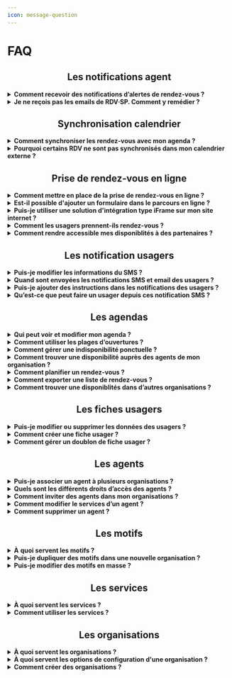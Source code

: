 ```yaml
---
icon: message-question
---
```


# FAQ

<h2 align="center">Les notifications agent</h2>

<details>

<summary><strong>Comment recevoir des notifications d’alertes de rendez-vous ?</strong></summary>

Cette fonctionnalité permet de recevoir des notifications par email lorsqu’un rendez-vous est ajouté, modifié ou annulé dans un agenda. Elle répond au besoin des agents souhaitant être alertés en cas de changement dans leur planning.

Vous pouvez personnaliser vos préférences de notification dans l’onglet _**Mon Compte**_, accessible en cliquant sur votre prénom en haut à droite de votre calendrier.

<figure><img src="../.gitbook/assets/image (1).png" alt=""><figcaption></figcaption></figure>

Chaque email contient une pièce jointe au format **ICS**, compatible avec la plupart des logiciels de calendrier. Votre calendrier externe reconnaîtra automatiquement ces mises à jour, bien que certains logiciels demandent une validation manuelle des modifications.

</details>

<details>

<summary><strong>Je ne reçois pas les emails de RDV·SP. Comment y remédier ?</strong></summary>

### Votre client mail classe nos emails en spam

Les emails provenant de l’adresse RDV Service Public peuvent être classifiés à tort comme du spam par votre client mail (Outlook, Thunderbird, etc).

**Solution** : Dans votre boîte e-mail, vérifiez les dossiers « spam » ou « indésirables ». En complément, vous pouvez signaler l’adresse RDV Service Public comme n’étant pas un spam. De cette façon, vous recevrez les e-mails RDV Services Publics directement

### Un autre logiciel de filtrage d’email classe nos emails en spam

Le domaine RDV Service Public peut être bloqué par un outil de protection des e-mails, tel que **MailinBlack**.

**Solution** : Autorisez notre adresse e-mail en suivant ces étapes :

* Connectez-vous à votre interface MailinBlack.
* Sur la page principale, sélectionnez l’onglet « Newsletter »
* Cliquez sur l’icône de droite et autorisez les adresses du domaine @rdv-solidarites.fr / @rdv-service-public.fr / @rdv-aide-numerique.fr
* Confirmez en validant le message "Autoriser les messages de ces domaines".

Cette autorisation est appliquée à titre individuel et vos collègues auront potentiellement le même problème. Vous pouvez suggérer au responsable technique de votre administration de consulter [cette page](../toutes-les-notions/informations-pour-les-dsi.md) pour corriger ce problème pour tout le monde.

### Un problème temporaire sur les serveurs de RDV Service Public empêche l’envoi des emails

Il arrive que les serveurs de RDV Service Public rencontrent des ralentissements ou soient temporairement inaccessibles.

**Solution** :  Vous pouvez suivre en temps réel l'évolution du dysfonctionnement sur notre [page de statut](https://rdv-service-public.instatus.com).

### Un problème temporaire sur les serveurs de votre système informatique (SI) empêche la réception des emails

Il peut arriver que le système d’information ou le réseau interne sur lequel vous naviguez rencontre des ralentissements ou soit inacessible temporairement.

**Solution** :&#x20;

* Contactez le service informatique
* Vous pouvez effectuer les tests suivants pour comprendre si le problème vient du SI de votre service ou de RDV Service Public :
  * Demander à un collègue de vous envoyer un e-mail
  * Envoyez-vous un e-mail depuis une adresse personnelle (Gmail, Outlook, etc.)

Si le problème est lié au SI de votre service, nous ne pourrons malheureusement pas intervenir directement.

### Votre adresse a été bloquée par notre fournisseur d’envoi d’e-mails

Votre adresse e-mail peut être bloquée par notre fournisseur d’envoi.&#x20;

Cette situation peut se produire dans deux cas :&#x20;

* vous avez cliqué sur les liens de nos e-mails qui vous permettent de vous désabonner
* le serveur mail de votre SI a refusé la réception des emails envoyés par RDV Service Public car il les considérant comme du spam. Cela se produit suite à une classification manuelle d’un de nos mails comme du spam par un agent au sein de votre SI, ou par une classification automatique.

**Solution** :  Envoyez-nous un e-mail à [support@rdv-service-public.fr](mailto:support@rdv-service-public.fr)

Si vous vous retrouvez dans cette situation, il est probable que plusieurs de vos collègues soient dans la même situation. Vous pouvez suggérer aux responsables techniques de votre SI de consulter le sinformations ci-dessous pour corriger le problème durablement et à l’échelle de tout votre service :&#x20;

### Les emails de RDV Service Public ne sont pas reçus par les agents

Si un des agents de votre service rencontre ce genre de problèmes de réception d’emails, il est probable que d’autres le rencontrent à leur tour. En tant que responsable technique vous avez la possibilité de configurer le SI pour corriger ces problèmes pour tous les agents.

Le but est de faire en sorte que les serveurs mails du SI ne refusent jamais les emails envoyés par RDV Service Public. L’idée est de mettre dans des listes d’acceptations tous les emails émis par RDV Service Public (on parle aussi de _whitelists_).

Il faut le cas échéant faire cette configuration à deux niveaux :&#x20;

* le système de détection de spam natif du serveur mail de votre SI
* le(s) logiciel(s) de filtrage d’email branchés sur votre serveur comme MailInBlack

Le plus robuste est d’ajouter dans les listes d’acceptations l’adresse IP suivante,  nous envoyons tous nos emails depuis cette adresse :

```
212.146.241.127
```

Si vous ne trouvez pas l’option pour ajouter une IP dans une liste d’acceptation, vous pouvez en repli ajouter les domaines émetteurs suivants comme domaines de confiance  :&#x20;

```
reply.demo.rdv-solidarites.fr
reply.staging.rdv-service-public.fr
reply.rdv-service-public.fr
reply.demo.rdv-aide-numerique.fr
reply.demo.rdv-service-public.fr
reply.rdv-aide-numerique.fr
rdv-aide-numerique.fr
rdv-service-public.fr
reply.rdv-solidarites.fr
email.rdv-solidarites.fr
rdv-solidarites.fr
```

N’hésitez pas à nous contacter à support@rdv-service-public.fr pour que nous puissions vous aider à faire ces configurations.

</details>

<h2 align="center">Synchronisation calendrier</h2>

<details>

<summary><strong>Comment synchroniser les rendez-vous avec mon agenda ?</strong></summary>

Cette fonctionnalité permet d'envoyer les informations des rendez-vous planifié dans un agenda extérieur à RDV Service Public. Elle répond au besoin de faire afficher les rendez-vous planifié dans un agenda du quotidien, souvent utilisé dans les administrations pour gérer leur quotidien métier en dehors des rendez-vous (réunion d'équipe etc ...)

#### Notes générales&#x20;

RDV Service Public propose différents mécanismes de synchronisation. Voici quelques remarques importantes valables pour tous les mécanismes :

* Pour protéger les données personnelles de vos usagers, les événements envoyés à votre logiciel de calendrier externe ne contiendront que le motif, l'adresse du rendez-vous et un lien vers les détails dans RDV Service Public ;&#x20;
* Nous proposons de synchroniser les créations, changements et annulations depuis RDV Service Public vers les logiciels de calendrier externes mais pas l’inverse. Si vous supprimez un RDV depuis votre logiciel de calendrier externe, cela ne sera pas répercuté dans RDV Service Public et l’usager n’en sera pas averti.

#### S**ynchronisation par email**

Cette synchronisation envoie un email pour chaque création, modification ou annulation de RDV.&#x20;

Chaque email contient une pièce jointe au format ICS, un format largement supporté. Votre logiciel de calendrier externe reconnaîtra ces emails et mettra automatiquement à jour les évènements dans votre calendrier. Certains logiciels de calendrier demandent « d’accepter » chaque modification.

Vous pouvez modifier vos préférences de notifications email dans l’espace « Mon Compte » accessible en cliquant sur votre prénom en haut à droite depuis votre vue calendrier.

#### **Synchronisation Outlook (Microsoft 365)**

Une application Microsoft 365 permet de synchroniser vos RDV vers votre agenda Outlook. Cette application ne fonctionne que pour les versions d’Outlook hébergées par Microsoft, pas pour les versions hébergées sur site.

Vous trouverez plus d’informations sur cette page :&#x20;

[synchronisation-outlook-microsoft-365.md](../toutes-les-notions/synchronisation-outlook-microsoft-365.md "mention")

#### **Synchronisation Webcal**

Webcal est un protocole largement supporté par les logiciels de calendrier.&#x20;

Nous vous fournissons une URL individuelle fournissant le contenu de votre agenda au format ICS. Cette URL peut être récupérée depuis dans l’espace « Mon Compte » accessible en cliquant sur votre prénom en haut à droite depuis votre vue calendrier. Il suffit de copier cette URL dans votre logiciel de calendrier externe et la synchronisation se fera automatiquement.

Si vous synchronisez votre agenda RDV Solidarités avec Google Agenda, la mise à jour peut prendre jusqu'à 12 heures. Avec le calendrier Outlook, l'affichage est plus rapide, généralement dans l'heure suivant la prise de rendez-vous.

La synchronisation WebCal n’est pas instantanée. \
\
La fréquence de mise à jour dépend de chaque logiciel de calendrier externe. Avec Google Agenda par exemple, la mise à jour peut prendre jusqu’à 12h. Avec Outlook, cette fréquence est généralement d’environ une heure mais chaque logiciel peut se comporter différemment.

#### Synchronisation spécifique Outlook

Il existe deux grandes versions d'Outlook :&#x20;

* Outlook hébergé à distance, aussi appelé Microsoft 365
* Outlook hébergé sur place par l’administration, aussi appelé Microsoft Exchange

Nous avons un prototype de synchronisation spécifique pour la version hébergée à distance (Microsoft 365). N’hésitez pas à nous contacter si vous souhaitez l’expérimenter sur votre territoire.&#x20;

Nous ne fournissons pour l’instant pas de solution spécifique pour Outlook hébergé sur place (Microsoft Exchange). Certaines structures utilisant RDV Service Public et ce type d’Outlook ont cependant mis en place des solutions via webhooks (voir ci-dessous).

#### Synchronisation via webhooks

Cette solution demande du développement spécifique en interne par votre DSI.

Les webhooks sont une manière de communiquer entre deux systèmes d’information. Nous proposons d’émettre des webhooks vers le SI de votre organisation.&#x20;

Il est possible de développer un logiciel dans votre SI pour recevoir ces webhooks et mettre à jour les calendriers des agents en conséquence. Cette solution est déjà en place dans plusieurs structures utilisant RDV Service Public.

Vous trouverez des informations techniques ici : [https://github.com/betagouv/rdv-service-public/blob/production/docs/api/webhooks/api-notifications-webhooks.md](https://github.com/betagouv/rdv-service-public/blob/production/docs/api/webhooks/api-notifications-webhooks.md)

</details>

<details>

<summary><strong>Pourquoi certains RDV ne sont pas synchronisés dans mon calendrier externe ?</strong></summary>

Les raisons de ce genre de problèmes dépendent du type de synchronisation avec votre calendrier externe (voir question précédente).

Le mécanisme de synchronisation le plus répandu est celui utilisant les emails avec des pièces-jointes ICS. Dans ce cas, la raison la plus fréquente pour laquelle une partie des RDV ne se synchronisent pas c’est que vos préférences de notifications par mail sont trop restrictives.

<figure><img src="../.gitbook/assets/image (2).png" alt=""><figcaption></figcaption></figure>

cf cette question pour apprendre à modifier ces préférences :

[#comment-recevoir-des-notifications-dalertes-de-rendez-vous](faq.md#comment-recevoir-des-notifications-dalertes-de-rendez-vous "mention")

</details>

<h2 align="center">Prise de rendez-vous en ligne</h2>

<details>

<summary><strong>Comment mettre en place de la prise de rendez-vous en ligne ?</strong></summary>

Cette fonctionnalité permet aux usagers d’accéder aux disponibilités de votre organisation et de planifier un rendez-vous en toute autonomie, depuis un ordinateur ou un téléphone.

Pour activer cette option, trois étapes sont nécessaires :

* **Configurer des motifs ouverts à la réservation en ligne**

Dans les paramètres des motifs, sélectionnez au moins un motif et activez l’option _**Ouvert aux agents, aux prescripteurs et aux usagers**_. Vous pouvez également définir un délai minimum et maximum de réservation et ajouter des instructions personnalisées dans l’onglet _**Instruction et notification**_.

* **Configurer une plage d’ouverture**

Créez une plage d’ouverture en y associant des motifs configurés pour la réservation en ligne. Ces motifs sont identifiés par une pastille spécifique dans l’écran de suivi des motifs.

* **Partager votre URL de prise de rendez-vous**

Un lien URL est disponible dans le menu _**Réservation en ligne**_. Ce lien permet aux usagers et prescripteurs d’accéder directement à vos disponibilités via un navigateur web. Vous pouvez partager cette URL ou l’intégrer dans différents supports, tels que votre site internet ou une plaquette numérique.



</details>

<details>

<summary><strong>Est-il possible d'ajouter un formulaire dans le parcours en ligne ?</strong></summary>

Il n'est pas possible d'intégrer de formulaire ou de questionnaire en amont du choix du créneaux. Cette fonctionnalité n'exsite pas encore dans notre solution. Toutefois, vous pouvez personnaliser un message d'instruction qui s'affichera dans le parcours de prise de rendez-vous en ligne. Ce message est personnalisable motif par motif.&#x20;

Pour ajouter un message d'instruction :&#x20;

* Sélectionner un motif à modifier depuis _**paramètre**_ puis _**motif**_&#x20;
* Accéder à l'onglet _**notifications et instructions**_&#x20;
* Compléter le champ _**instructions affichées avant la prise de rendez-vous**_

Ces informations apparaîtront entre la sélection du lieu de rendez-vous et du créneau de rendez-vous dans le parcours en ligne.&#x20;

</details>

<details>

<summary><strong>Puis-je utiliser une solution d'intégration type iFrame sur mon site internet ?</strong> </summary>

Nous ne proposons pas encore ce type d'intégration. Nous proposons une intégration simple via un URL à intégrer dans votre site internet :&#x20;

* Soit directement en corps de texte d'une page web
* Soit via un bouton CTA avec l'URL en hyperlien.&#x20;

</details>

<details>

<summary><strong>Comment les usagers prennent-ils rendez-vous ?</strong></summary>

Les usagers peuvent prendre rendez-vous en ligne si cette option est activée et que vous avez partagé votre lien de réservation. Ce lien peut être diffusé sur votre site web ou tout autre support.

Une fois sur la plateforme, ils pourront :

* Choisir un service et un motif de rendez-vous.&#x20;
* Sélectionner un créneau disponible
* S’identifier pour confirmer leur rendez-vous.

Deux options d’identification :

1. **FranceConnect** : les informations de contact sont récupérées automatiquement. C'est le parcours le plus rapide et sécurisé.&#x20;
2. **Création de compte** : si l’usager ne passe pas par FranceConnect, il doit renseigner son nom, prénom, email et (optionnellement) son numéro de téléphone. Un email de vérification lui sera envoyé, et en cliquant sur le lien de vérificatio présent dans le mail, il sera redirigé vers son parcours et pourra finaliser son rendez-vous.&#x20;

</details>

<details>

<summary><strong>Comment rendre accessible mes disponiblités à des partenaires ?</strong> </summary>

La fonctionnalité **prescripteur** permet à un partenaire extérieur (ex. : association, administration, collectivité) de planifier des rendez-vous pour un usager dans vos disponibilités. Cela facilite le parcours des usagers en permettant à différentes entités administratives de rediriger les usagers vers un rendez-vous dans votre structure.&#x20;

#### **Comment ça fonctionne ?**

* **Configuration** : Activez des motifs de rendez-vous ouverts à la réservation en ligne dans vos disponibilités.
* **Partage de l'URL** : Envoyez l'URL de réservation en ligne à vos partenaires.&#x20;

Des notifications seront envoyées une fois le rendez-vous planifié :&#x20;

* **Prescripteur** : Reçoit un e-mail de confirmation du rendez-vous.
* **Usager** : Reçoit une confirmation et un rappel 48 heures avant le rendez-vous.
* **Professionnel** : Le rendez-vous apparaît dans son agenda, avec synchronisation possible.

**Que doit faire un prescripteur ?**

* Accéder à la prise de rendez-vous en ligne et réaliser le parcours &#x20;
* Cliquer sur _**Je suis un prescripteur qui oriente un bénéficiaire**_ lors du dernier écran d'authentification usager.&#x20;
* Saisir les coordonnées prescripteurs et celles de l'usager.
* Confirmer le rendez-vous. Un récapitulatif sera généré à la fin.

</details>

<h2 align="center">Les notification usagers</h2>

<details>

<summary><strong>Puis-je modifier les informations du SMS ?</strong> </summary>

Il n’est pas possible de modifier le modèle SMS : le nombre de caractères pour les SMS est limité. Aussi certaines informations comme le nom du motif peut porter atteinte à l’usager. Nous avons donc fait le choix de limiter les informations présentes dans le SMS.&#x20;

</details>

<details>

<summary><strong>Quand sont envoyées les notifications SMS et email des usagers ?</strong></summary>

Cette fonctionnalité permet d'automatiser les informations de rendez-vous à vos usagers. Elle répond à plusieurs besoins agents et usagers. Elle permet de diminuer l'absentéisme et d'éviter les manipulation de rappel chronophage pour les agents. Elle permet aussi à l'usager de garder une trace des informations du rendez-vous dans son téléphone.&#x20;

Plusieurs actions déclenchent l'envoi de SMS :&#x20;

* Une notification de **confirmation** est envoyée immédiatement après la création du rendez-vous.
* Une notification de **rappel** est envoyée à l'usager 48h avant le rendez-vous (hors jours fériés et dimanches).
* Une notification de **rendez-vous modifié** : l'usager reçoit immédiatement une notification en cas de modification du rendez-vous.
* Une notification de **rendez-vous annulé** : l'usager reçoit immédiatement une notification en cas d'annulation du rendez-vous. Si l'usager est à l'origine de l'annulation, il doit le faire au moins 4 heures avant l'heure prévue du rendez-vous.

</details>

<details>

<summary><strong>Puis-je ajouter des instructions dans les notifications des usagers ?</strong> </summary>

Vous pouvez ajouter des instructions dans les notifications emails que recevront les usagers. Ces instructions peuvent être personnalisées motif par motif.&#x20;

Pour ajouter des instructions dans les notification email :&#x20;

* Sélectionner un motif à modifier depuis _**paramètre**_  puis _**motif**_&#x20;
* Accéder à l'onglet  _**notifications et instructions**_&#x20;
* Compléter le champ _**instructions affichées après la prise de rendez-vous**_

Ces informations apparaîtront à 3 niveaux :&#x20;

* Dans le dernier écran de confirmation du parcours usager&#x20;
* Dans la notification email de création et de rappel usager
* Dans la note d'information accessible depuis l'URL du SMS

</details>

<details>

<summary><strong>Qu’est-ce que peut faire un usager depuis ces notification SMS ?</strong></summary>

Chaque usager recevra une notification par SMS et/ou email.

* Le SMS contiendra un lien _**Infos/Annulation**_.
* En cliquant dessus, il accèdera à une page web où il devra saisir les trois premières lettres de son nom de famille.
* S'il les saisit correctement, il verra un récapitulatif de son rendez-vous avec les instructions associées ainsi que les informations de contact de votre organisation.&#x20;

Un bouton  _**Annuler le rendez-vous**_ lui permettra d’annuler sans vous contacter, jusqu’à **4 heures avant** l’heure prévue. Au-delà, il devra vous contacter via les informations de contact disponible dans le récapitulatif de rendez-vous. &#x20;

</details>

<h2 align="center">Les agendas</h2>

<details>

<summary><strong>Qui peut voir et modifier mon agenda ?</strong> </summary>

Par défaut, seuls les agents de votre service et de votre organisation peuvent consulter et planifier des rendez-vous dans votre agenda. De plus, les agents du service secrétariat de votre organisation ont un accès étendu : ils peuvent voir, modifier et planifier des rendez-vous de tous les agendas.&#x20;

</details>

<details>

<summary><strong>Comment utiliser les plages d’ouvertures ?</strong></summary>

Les plages d’ouverture permettent de définir les disponibilités d’un agent. Une fois configurées, elles simplifient la prise de rendez-vous : les agents peuvent directement rechercher un créneau via le bouton _**Trouver un RDV**_, évitant ainsi une consultation fastidieuse des agendas individuels.

Pour créer une plage d’ouverture :&#x20;

* &#x20;Accédez au menu  _**Plages d’ouverture**_ dans l’onglet  _**Planning**_
* Cliquer sur  _**Créer une plage d’ouverture**_

Lors de la création, sélectionnez un ou plusieurs motifs pour indiquer les types de rendez-vous possibles. Cette option est particulièrement utile si certains motifs nécessitent du matériel spécifique.

Si un motif est ouvert à la réservation en ligne, la plage d’ouverture sera accessible aux réservations en ligne depuis votre url de prise de rendez-vous en ligne.&#x20;

Vous pouvez créer une plage exceptionnelle (pour un jour unique) ou récurrente (tous les jours de la semaine). Pour une répétition, indiquez d’abord les horaires, puis cochez l’option _**Répéter**_.

Les plages d’ouverture de plus d’un an sont automatiquement supprimées.

</details>

<details>

<summary><strong>Comment gérer une indisponibilité ponctuelle ?</strong></summary>

Les indisponibilités permettent de signaler vos absences ponctuelles ou régulières à vos collègues et aux usagers. Cette fonctionnalité évite de modifier les plages d'ouvertures en cas d'indisponiblité ponctuelle des agents. Si une indisponibilité couvre la période d'une plage d'ouverture, les disponibilités de cette période seront supprimées.

Pour créer une indisponibilité :

* Accédez au menu _**planning**_
* Sélectionnez _**indisponibilité**_
* Cliquez sur  _**créer une indisponibilité**_&#x20;
* Renseignez les informations demandées

Vous pouvez configurer des absences ponctuelles ou récurrentes en utilisant l'option _**répéter**_.

Les indisponibilités apparaissent en gris sur votre agenda et ceux de vos collègues.&#x20;

Pour une indisponibilité récurrente, il n'est pas possible de supprimer une seule occurrence. Vous devrez supprimer l'indisponibilité récurrente entière et en créer une nouvelle excluant l'occurrence non désirée.

</details>

<details>

<summary><strong>Comment trouver une disponibilité auprès des agents de mon organisation ?</strong></summary>

Le bouton _**Trouver un rendez-vous**_ permet de rechercher rapidement des disponibilités dans votre organisation ou service, évitant ainsi une consultation manuelle des agendas.

Pour utiliser cette fonctionnalité :&#x20;

* Cliquez sur _**Trouver un rendez-vous**_ pour accéder au moteur de recherche.
* Spécifiez vos critères : service, motif, agent, lieu et date.
* Cliquez sur _**Afficher les créneaux**_ pour voir les disponibilités correspondantes.

Conditions d’accès :

* Disponible uniquement si les agents ont configuré leurs plages d’ouverture.
* **Administrateurs et secrétariats** : accès à toutes les disponibilités.
* **Agents simples** : accès uniquement aux créneaux de leur service.

Si plusieurs agents sont disponibles sur le même créneau et motif, la première disponibilité enregistrée sera sélectionnée.

</details>

<details>

<summary><strong>Comment planifier un rendez-vous ?</strong></summary>

Après avoir sélectionné une disponibilité via _**Trouver un RDV**_, vous passerez à la planification du rendez-vous :&#x20;

* **Associer un usager** :&#x20;

Recherchez l’usager en tapant les premières lettres de son nom ou prénom. Vous verrez les fiches usagers de votre organisation et, de façon partiellement masquée, celles d’autres organisations de votre espace. **Plusieurs usagers peuvent être ajoutés à un rendez-vous.**

* **Vérifier et modifier les informations** :

Un récapitulatif s’affiche avec la date, l’heure, l’agent et le lieu du rendez-vous. **Chaque champ peut être modifié si nécessaire.**

* **Gérer les notifications :**&#x20;

Un dernier récap vous permet d’activer ou désactiver les notifications pour ce rendez-vous.

</details>

<details>

<summary><strong>Comment exporter une liste de rendez-vous ?</strong></summary>

Le **statut d’agent administrateur** permet d’extraire les statistiques de votre organisation au format **.xls**, en complément de leur visualisation dans l’onglet _**Statistiques**_.

#### Pour exporter les données :

* Accédez au menu _**Liste des RDV**_.
* Compléter les différents champ pour affiner les critères de votre export&#x20;
* Cliquer sur _**rafraichir la liste**_&#x20;
* Cliquez sur _**Exporter**_ après avoir renseigné vos critères.
* Retrouvez vos exports dans la page _**Vos exports**_, accessible depuis votre compte (en haut à droite).

**L’extraction se fait par organisation. Si vous en gérez plusieurs, vous devez effectuer une exportation pour chacune.**

</details>

<details>

<summary><strong>Comment trouver une disponiblités dans d’autres organisations ?</strong></summary>

Vous pouvez permettre aux agents de planifier des rendez-vous dans d'autres organisations si vous disposez de plusieurs organisations. Ce parcours est possible par la fonctionnalité _**prescripteur**_**.**&#x20;

Elle permet aux agents de partager leurs disponibilités et de planifier des rendez-vous dans **toutes les organisations** de leur espace.

Pour configurer :&#x20;

Il est nécessaire de configurer vos motifs _**ouvert aux prescripteur**_ depuis l'écran de configuration des motifs. Plus précisément, depuis l'onglet _**réservation en ligne**_ présent dans l'écran de configuration des motifs.&#x20;

Pour l’utiliser :&#x20;

Si des motifs ouverts aux prescripteurs ont été configurés, vous pouvez accéder aux disponibilités d’autres organisations via _**Trouver un rendez-vous**_ :

* Cliquer sur _**Élargir votre recherche**_.
* Sélectionner les informations du rendez-vous (motif, lieu, créneau, usagers).
* Cliquer sur **C**_**onfirmer le RDV**_ pour finaliser le rendez-vous.&#x20;

</details>

<h2 align="center">Les fiches usagers</h2>

<details>

<summary><strong>Puis-je modifier ou supprimer les données des usagers ?</strong> </summary>

Vous pouvez supprimer ou modifier les données des usagers. Sur la fiche des usagers, des options Modifier et Supprimer sont prévues à cet effet. Si aucunes modifications n’est apportée et que l’usager n’a pris aucun RDV durant deux ans, alors ses données seront supprimées automatiquement.

</details>

<details>

<summary><strong>Comment créer une fiche usager ?</strong></summary>

Pour créer une fiche :&#x20;

* Dans le menu _**Usager**_, cliquez sur _**Créer un usager**_ ou depuis le parcours _**Trouver un RDV**_ cliquer sur _**Créer un usager**_
* Seuls le nom et le prénom sont obligatoires.
* La fiche sera rattachée à **l’organisation de l’agent** qui l’a créée.
* Cliquez sur _**Créer usager**_ pour valider.

**Pensez à vérifier l’orthographe des noms et prénoms pour éviter les doublons !**&#x20;

Une fois créée, la fiche contient :

* Les **informations générales** de l’usager.
* Son **historique** et le **statut de ses rendez-vous**.
* Une option pour l’**inviter à créer un compte**, afin qu’il puisse **modifier ses infos** et **gérer ses rendez-vous** en autonomie depuis son esapce personnel.&#x20;

</details>

<details>

<summary><strong>Comment gérer un doublon de fiche usager ?</strong></summary>

Les doublons peuvent apparaître lorsque :

* Un professionnel crée une fiche **sans e-mail**, puis l’usager crée un compte avec une adresse e-mail.
* Une faute de frappe lors d’une recherche fait croire qu’aucune fiche n’existe.

**L’outil ne fusionne pas automatiquement les fiches, car l’unicité repose uniquement sur l’e-mail.**

Pour fusionner des fiches usagers :&#x20;

* Accéder au menu _**Usagers**_.
* Cliquer sur _**Fusionner deux usagers**_.
* Entrer le nom de l’usager en double dans chaque colonne.
* Comparez les fiches : **Différences en orange**, **similitudes en vert**.
* Sélectionnez les informations à conserver.
* Validez pour créer une **fiche unique fusionnée**.

</details>

<h2 align="center">Les agents</h2>

<details>

<summary><strong>Puis-je associer un agent à plusieurs organisations ?</strong> </summary>

Un agent peut être associé à plusieurs organisations. Cette association lui donnera accès aux agendas des agents rattachés à son service dans chacune de ces organisations. Seul un agent administrateur d'espace peut associer un agent à plusieurs organisations.

Pour ajouter un agent à plusieurs organisations :&#x20;

* Accéder à votre _**Espace Admin**_&#x20;
* Sélectionner _**Agent**_&#x20;
* Choisissez l'agent à modifier. Vous trouverez en bas de page les options d'affectations à de nouvelles organisations.

</details>

<details>

<summary><strong>Quels sont les différents droits d’accès des agents ?</strong></summary>

#### **Agent Basique**

L'**Agent Basique** a accès aux fonctionnalités de planification de rendez-vous. Il peut :

* Créer des fiches usagers,
* Planifier des rendez-vous
* Créer des plages d'ouvertures&#x20;
* Rechercher des disponibilités dans les agendas de ses collègues

**Sa visibilité est limitée aux agents de son service et de son organisation. Pour associer un agent à plusieurs services ou organisations.**&#x20;

#### **Agent Admin**

L'**Agent Admin** a une **visibilité étendue** sur toutes les organisations auxquelles il est associé. Il peut :

* Rechercher des disponibilités dans tous les services de son organisation,
* Accéder à l'onglet **Paramètres** pour créer des motifs, lieux et inviter des agents,
* Être associé à plusieurs organisations.

#### **Agent Admin d'Espace**

L'**Agent Admin d'Espace** a une **visibilité totale** sur tous les agendas de l'espace et tous les services/organisations. Il a également accès aux paramètres de tous les services et organisations de l'espace et peut :

* Modifier les droits d'accès des agents,
* Créer des organisations et former des équipes.

**Plusieurs Agents Admin d'Espace peuvent être définis.**&#x20;

#### **Agent Secrétariat**

Un **Agent du service secrétariat** bénéficie de droits de visibilité supérieurs. Il peut :

* Rechercher des disponibilités sur tous les agendas de l'organisation mais avec des droits d'un agent basique.&#x20;
* Planifier des rendez-vous dans n'importe quel agenda de l'organisation (tous services confondus).\
  Sa principale fonction est de planifier des rendez-vous, mais il peut aussi planifier dans son propre agenda.

**Un Agent Admin doit ouvrir les motifs de prise de rendez-vous pour les agents du service secrétariat s'ils doivent réaliser des rendez-vous.**&#x20;

</details>

<details>

<summary><strong>Comment inviter des agents dans mon organisations ?</strong></summary>

Pour inviter un agent :&#x20;

* Allez dans _**Paramètres**_ puis _**Agents**_
* Cliquez sur _**Inviter un agent**_
* Choisissez un niveau d'accès
* Entrez l’adresse e-mail de l'agent
* Enfin, sélectionnez un service auquel associer l'agent
* Il recevra une invitation pour créer son compte. Une fois l’invitation acceptée, l'agent devra créer un mot de passe pour se connecter

**Si vous invitez un agent dans plusieurs organisations, chaque invitation sera validée automatiquement après la première, sans nouvel email d'invitation.**&#x20;

</details>

<details>

<summary><strong>Comment modifier le services d’un agent ?</strong></summary>

Pour modifier le service d'un agent :&#x20;

* Accéder à votre _**Espace Admin**_
* Cliquer sur _**agent**_ et sélectionner _**modifier**_&#x20;
* Associer l'agent à un ou plusieurs services pour définir ses droits d'accès

**Seul un agent admin d'espace pour modifier les services d'un agent.**&#x20;

</details>

<details>

<summary><strong>Comment supprimer un agent ?</strong> </summary>

Pour supprimer un agent :&#x20;

* Allez dans _**Paramètres**_ puis _**Agents**_.
* Cliquez sur l’icône _**Supprimer**_ à côté de l'agent.
* Si l'agent a des rendez-vous à venir, une alerte vous empêchera de le supprimer. Vous devrez réaffecter ces rendez-vous avant de supprimer l'agent.

**Les agents inactifs (non connectés depuis 30 jours) auront l’étiquette "inactif" à côté de leur nom.**

</details>

<h2 align="center">Les motifs</h2>

<details>

<summary><strong>À</strong> <strong>quoi servent les motifs ?</strong> </summary>

Le motif est la raison du rendez-vous. Il permet de catégoriser les prises de rendez-vous, d’informer l’agent sur le contenu attendu et d’affiner les options (présentiel, téléphone, visio, option de prise de rendez-vous en ligne). Il permet également une configuration fine des disponibilités des agents selon leurs compétences ou capacités dans leurs plages d'ouverture.&#x20;

</details>

<details>

<summary><strong>Puis-je dupliquer des motifs dans une nouvelle organisation ?</strong> </summary>

Vous pouvez dupliquer des motifs déjà créé dans une autre organisation. Cette fonctionnalité permet de répliquer une configuration dans une autre organisation en s'évitant de créer de nouveau tous les motifs.&#x20;

Pour dupliquer un motif :&#x20;

* Accéder à vos motifs depuis _**paramètres**_ puis _**motifs**_&#x20;
* Cliquer sur l'émoticône _**dupliquer**_ à droite de chaque motif
* Sélectionner l'organisation dans laquelle dupliquer le motif
* Au besoin, modifier des configurations du motif&#x20;

</details>

<details>

<summary><strong>Puis-je modifier des motifs en masse ?</strong> </summary>

Vous pouvez modifier des par lot. Cette fonctionnalité permet de changer des configurations pour plusieurs motifs en même temps et ainsi gagner du temps.&#x20;

Pour modifier des motifs en masse :&#x20;

* Accéder à votre _**Espace Admin**_&#x20;
* Sélectionner _**motif**_&#x20;
* Filtrer et rechercher les motifs à modifier et sélectionner les par lot.&#x20;
* Cliquer sur _**modifier les motifs**_&#x20;

**Seul un agent admin d'espace peut modifier des motif en masse.**&#x20;

</details>

<h2 align="center">Les services </h2>

<details>

<summary><strong>À quoi servent les services ?</strong> </summary>

Les **services** servent à organiser votre espace et vos organisations en sous-ensembles distincts, chacun avec ses propres **agents** et **motifs**. Concrètement, ils permettent :

* **le cloisonnement** : séparer les activités pour que chaque service ait ses propres règles, agents et motifs.&#x20;
* **la visibilité** : donner à chaque agent une vue adaptée à son service, sans être noyé dans l’ensemble des motifs et informations de toute l'organisation.&#x20;

***

Sans **services** activés :

* Tous les agents voient l’ensemble des motifs de rendez-vous.
* Par exemple, un agent de l’état civil pourrait avoir accès à des demandes liées à l’urbanisme ou à la petite enfance, ce qui peut générer de la confusion.

Avec **services** activés :

* Vous pouvez créer un **service État civil**, un **service Urbanisme**, un **service Petite enfance.**&#x20;
* Chaque service dispose de ses propres **motifs** (par exemple : “Demande de carte d’identité” pour l’État civil, “Permis de construire” pour l’Urbanisme).
* Vous associez ensuite vos **agents** aux services concernés : les agents de l’État civil ne verront que les motifs qui leur sont liés, et ainsi de suite.

</details>

<details>

<summary><strong>Comment utiliser les services ?</strong> </summary>

Par défaut, lors de la création de votre compte, aucun service ne sera actif dans votre espace.&#x20;

{% hint style="info" %}
**Seul un agent admin d'espace peut activer les services.** &#x20;
{% endhint %}

Pour activer les services :&#x20;

* Accéder à votre _**Espace Admin**_&#x20;
* Sélectionner _**Services**_
* Sélectionner les services que vous souhaitez activer parmi la liste&#x20;
* Cliquer sur _**enregistrer**_ en bas de page

{% hint style="warning" %}
Si vous avez déjà créé des motifs et des agents et que vous choisissez désormais un fonctionnement basé sur les services, il faudra associer vos motifs au service nouvellement activé, ainsi que rattacher vos agents aux services correspondants.
{% endhint %}

En effet, pour profiter des fonctionnalités de cloisonnement et de visibilité, vous devez activer les services, puis répartir vos motifs et vos agents dans les services que vous venez de créer.

</details>

<h2 align="center">Les organisations</h2>

<details>

<summary><strong>À quoi servent les organisations ?</strong></summary>

Les organisations permettent de gérer différents sites de rendez-vous au sein de la même entité administrative. Par exemple, une commune peut avoir plusieurs organisations : mairie, CCAS, médiathèque, etc. Cette fonctionnalité est utile si vous souhaitez créer des cloisonnements entre les agents de votre structure.&#x20;

En effet, créer plusieurs organisations permet de **cloisonner** vos agents selon le lieu d'exercice de leurs missions. Un agent d'une organisation (A) n’aura pas accès aux agendas ni aux options d’une autre organisation (B). Bien que vous pouvez, au besoin, associer un agent à plusieurs organisations.&#x20;

</details>

<details>

<summary><strong>À quoi servent les options de configuration d'une organisation ?</strong> </summary>

Une fois l'organisation créée, vous allez pouvoir compléter plusieurs informations depuis le menu paramètre > organisation :&#x20;

* **Nom :**&#x20;
* **Téléphone :**&#x20;
* **Email :**&#x20;
* **Site web :**&#x20;
* **Horaires :**&#x20;

Seul le nom est obligatoire. Toutefois, vous pouvez enrichir ces informations. Elles apparaîtront dans le parcours des prises de rendez-vous en ligne des usagers ainsi que dans le récapitualtif des informations du rendez-vous accessible depuis le SMS ou l'email reçu par les usagers.&#x20;

Ces informations aideront l'usager à vous contacter s'il veut annuler son rendez-vous au moins 4 heures à l'avance. En effet, passé ce délai, l'annulation n'est plus possible.

</details>

<details>

<summary><strong>Comment créer des organisations ?</strong></summary>

Pour créer une nouvelle organisation :&#x20;

* Allez dans le menu _**Espace Admin**_
* Cliquez sur _**Organisations**_ puis sur _**Créer une organisation**_.
* L'agent admin d'espace qui crée l'organisation devient automatiquement le premier agent associé.
* Cet agent admin pourra ensuite inviter d'autres agents dans cette organisation si nécessaire.

**Seul un agent admin d'espace peut créer des organisations.**&#x20;

</details>
